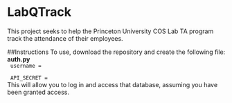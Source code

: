 # LabQTrack
This project seeks to help the Princeton University COS Lab TA program track the attendance of their employees.

##Instructions
To use, download the repository and create the following file:<br>
<strong>auth.py</strong>
<br><code>
username = <api-username><br>
API_SECRET = <api-key>
</code><br>
This will allow you to log in and access that database, assuming you have been granted access.